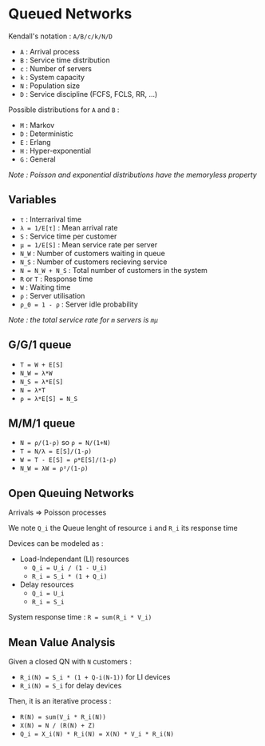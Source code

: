 
# Queued Networks

Kendall's notation : `A/B/c/k/N/D`
 - `A` : Arrival process
 - `B` : Service time distribution
 - `c` : Number of servers
 - `k` : System capacity
 - `N` : Population size
 - `D` : Service discipline (FCFS, FCLS, RR, ...)

Possible distributions for `A` and `B` :
 - `M` : Markov
 - `D` : Deterministic
 - `E` : Erlang
 - `H` : Hyper-exponential
 - `G` : General

*Note : Poisson and exponential distributions have the memoryless property*


## Variables

 - `τ` : Interrarival time
 - `λ = 1/E[τ]` : Mean arrival rate
 - `S` : Service time per customer
 - `µ = 1/E[S]` : Mean service rate per server
 - `N_W` : Number of customers waiting in queue
 - `N_S` : Number of customers recieving service
 - `N = N_W + N_S` : Total number of customers in the system
 - `R` or `T` : Response time
 - `W` : Waiting time
 - `ρ` : Server utilisation
 - `ρ_0 = 1 - ρ` : Server idle probability

*Note : the total service rate for `m` servers is `mµ`*


## G/G/1 queue

 - `T = W + E[S]`
 - `N_W = λ*W`
 - `N_S = λ*E[S]`
 - `N = λ*T`
 - `ρ = λ*E[S] = N_S`


## M/M/1 queue

 - `N = ρ/(1-ρ)` so `ρ = N/(1+N)`
 - `T = N/λ = E[S]/(1-ρ)`
 - `W = T - E[S] = ρ*E[S]/(1-ρ)`
 - `N_W = λW = ρ²/(1-ρ)`


## Open Queuing Networks

Arrivals => Poisson processes

We note `Q_i` the Queue lenght of resource `i` and `R_i` its response time

Devices can be modeled as :
 - Load-Independant (LI) resources
    - `Q_i = U_i / (1 - U_i)`
	- `R_i = S_i * (1 + Q_i)`
 - Delay resources
    - `Q_i = U_i`
	- `R_i = S_i`

System response time : `R = sum(R_i * V_i)`


## Mean Value Analysis

Given a closed QN with `N` customers :
 - `R_i(N) = S_i * (1 + Q-i(N-1))` for LI devices
 - `R_i(N) = S_i` for delay devices

Then, it is an iterative process : 
 - `R(N) = sum(V_i * R_i(N))`
 - `X(N) = N / (R(N) + Z)`
 - `Q_i = X_i(N) * R_i(N) = X(N) * V_i * R_i(N)`

